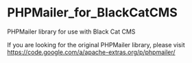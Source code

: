 PHPMailer_for_BlackCatCMS
=========================

PHPMailer library for use with Black Cat CMS

If you are looking for the original PHPMailer library, please visit
https://code.google.com/a/apache-extras.org/p/phpmailer/

